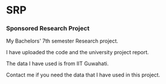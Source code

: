 # SRP
### Sponsored Research Project
My Bachelors' 7th semester Research project.

I have uploaded the code and the university project report.

The data I have used is from IIT Guwahati.

Contact me if you need the data that I have used in this project.

